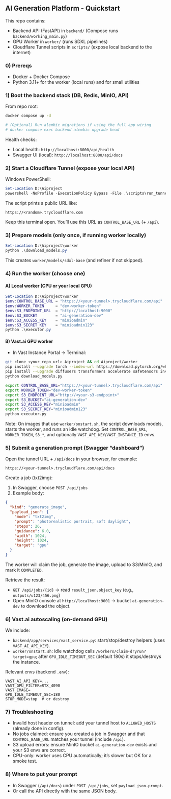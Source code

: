 ## AI Generation Platform - Quickstart

This repo contains:
- Backend API (FastAPI) in `backend/` (Compose runs `backend/working_main.py`)
- GPU Worker in `worker/` (runs SDXL pipelines)
- Cloudflare Tunnel scripts in `scripts/` (expose local backend to the internet)

### 0) Prereqs
- Docker + Docker Compose
- Python 3.11+ for the worker (local runs) and for small utilities

### 1) Boot the backend stack (DB, Redis, MinIO, API)
From repo root:

```bash
docker compose up -d

# (Optional) Run alembic migrations if using the full app wiring
# docker compose exec backend alembic upgrade head
```

Health checks:
- Local health: `http://localhost:8000/api/health`
- Swagger UI (local): `http://localhost:8000/api/docs`

### 2) Start a Cloudflare Tunnel (expose your local API)
Windows PowerShell:
```powershell
Set-Location D:\Aiproject
powershell -NoProfile -ExecutionPolicy Bypass -File .\scripts\run_tunnel.ps1
```
The script prints a public URL like:
```
https://<random>.trycloudflare.com
```

Keep this terminal open. You’ll use this URL as `CONTROL_BASE_URL` (+ `/api`).

### 3) Prepare models (only once, if running worker locally)
```powershell
Set-Location D:\Aiproject\worker
python .\download_models.py
```
This creates `worker/models/sdxl-base` (and refiner if not skipped).

### 4) Run the worker (choose one)

#### A) Local worker (CPU or your local GPU)
```powershell
Set-Location D:\Aiproject\worker
$env:CONTROL_BASE_URL = "https://<your-tunnel>.trycloudflare.com/api"
$env:WORKER_TOKEN     = "dev-worker-token"
$env:S3_ENDPOINT_URL  = "http://localhost:9000"
$env:S3_BUCKET        = "ai-generation-dev"
$env:S3_ACCESS_KEY    = "minioadmin"
$env:S3_SECRET_KEY    = "minioadmin123"
python .\executor.py
```

#### B) Vast.ai GPU worker
- In Vast Instance Portal → Terminal:
```bash
git clone <your_repo_url> Aiproject && cd Aiproject/worker
pip install --upgrade torch --index-url https://download.pytorch.org/whl/cu121
pip install --upgrade diffusers transformers accelerate safetensors invisible-watermark boto3 httpx structlog
python download_models.py

export CONTROL_BASE_URL="https://<your-tunnel>.trycloudflare.com/api"
export WORKER_TOKEN="dev-worker-token"
export S3_ENDPOINT_URL="http://<your-s3-endpoint>"
export S3_BUCKET="ai-generation-dev"
export S3_ACCESS_KEY="minioadmin"
export S3_SECRET_KEY="minioadmin123"
python executor.py
```

Note: On images that use `worker/onstart.sh`, the script downloads models, starts the worker, and runs an idle watchdog. Set `CONTROL_BASE_URL`, `WORKER_TOKEN`, `S3_*`, and optionally `VAST_API_KEY`/`VAST_INSTANCE_ID` envs.

### 5) Submit a generation prompt (Swagger “dashboard”)
Open the tunnel URL + `/api/docs` in your browser, for example:
```
https://<your-tunnel>.trycloudflare.com/api/docs
```

Create a job (txt2img):
1. In Swagger, choose `POST /api/jobs`
2. Example body:
```json
{
  "kind": "generate_image",
  "payload_json": {
    "mode": "txt2img",
    "prompt": "photorealistic portrait, soft daylight",
    "steps": 26,
    "guidance": 6.0,
    "width": 1024,
    "height": 1024,
    "target": "gpu"  
  }
}
```

The worker will claim the job, generate the image, upload to S3/MinIO, and mark it `COMPLETED`.

Retrieve the result:
- `GET /api/jobs/{id}` → read `result_json.object_key` (e.g., `outputs/u123/456.png`)
- Open MinIO console at `http://localhost:9001` → bucket `ai-generation-dev` to download the object.

### 6) Vast.ai autoscaling (on-demand GPU)
We include:
- `backend/app/services/vast_service.py`: start/stop/destroy helpers (uses `VAST_AI_API_KEY`).
- `worker/onstart.sh`: idle watchdog calls `/workers/claim-dryrun?target=gpu`; after `GPU_IDLE_TIMEOUT_SEC` (default 180s) it stops/destroys the instance.

Relevant envs (backend `.env`):
```
VAST_AI_API_KEY=...
VAST_GPU_FILTER=RTX_4090
VAST_IMAGE=
GPU_IDLE_TIMEOUT_SEC=180
STOP_MODE=stop  # or destroy
```

### 7) Troubleshooting
- Invalid host header on tunnel: add your tunnel host to `ALLOWED_HOSTS` (already done in config).
- No jobs claimed: ensure you created a job in Swagger and that `CONTROL_BASE_URL` matches your tunnel (include `/api`).
- S3 upload errors: ensure MinIO bucket `ai-generation-dev` exists and your S3 envs are correct.
- CPU-only: worker uses CPU automatically; it’s slower but OK for a smoke test.

### 8) Where to put your prompt
- In Swagger (`/api/docs`) under `POST /api/jobs`, set `payload_json.prompt`.
- Or call the API directly with the same JSON body.


